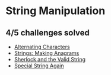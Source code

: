 # String Manipulation

## **4/5** challenges solved

* [Alternating Characters](alternating-characters)
* [Strings: Making Anagrams](making-anagrams)
* [Sherlock and the Valid String](sherlock-and-valid-string)
* [Special String Again](special-string-again)
